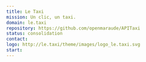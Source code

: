 ```yaml
---
title: Le Taxi
mission: Un clic, un taxi.
domain: le.taxi
repository: https://github.com/openmaraude/APITaxi
status: consolidation
contact:
logo: http://le.taxi/theme/images/logo_le.taxi.svg
start:
---
```

